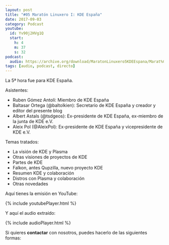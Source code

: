 ```yaml
---
layout: post
title: "#05 Maratón Linuxero I: KDE España"
date: 2017-09-03
category: Podcast
youtube:
  id: Yv90j2HVg1Q
  start:
    h: 4
    m: 37
    s: 32
podcast:
  audio: https://archive.org/download/MaratonLinuxero5KDEEspana/Marat%C3%B3n%20Linuxero%205%20KDE%20Espa%C3%B1a
tags: [audio, podcast, directo]
---
```

La 5ª hora fue para KDE España.

Asistentes:
* Ruben Gómez Antolí: Miembro de KDE España
* Baltasar Ortega (@baltolkien): Secretario de KDE España y creador y editor del presente blog
* Albert Astals (@tsdgeos): Ex-presidente de KDE España, ex-miembro de la junta de KDE e.V.
* Aleix Pol (@AleixPol): Ex-presidente de KDE España y vicepresidente de KDE e.V.

Temas tratados:
* La visión de KDE y Plasma
* Otras visiones de proyectos de KDE
* Partes de KDE
* Falkon, antes Qupzilla, nuevo proyecto KDE
* Resumen KDE y colaboración
* Distros con Plasma y colaboración
* Otras novedades

Aquí tienes la emisión en YouTube:

{% include youtubePlayer.html %}

Y aquí el audio extraído:

{% include audioPlayer.html %}

Si quieres **contactar** con nosotros, puedes hacerlo de las siguientes formas:
